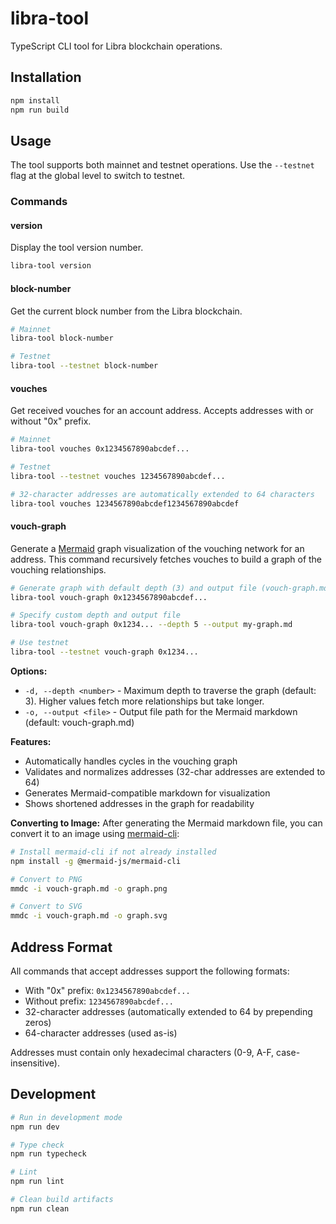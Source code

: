 # libra-tool

TypeScript CLI tool for Libra blockchain operations.

## Installation

```bash
npm install
npm run build
```

## Usage

The tool supports both mainnet and testnet operations. Use the `--testnet` flag at the global level to switch to testnet.

### Commands

#### version
Display the tool version number.

```bash
libra-tool version
```

#### block-number
Get the current block number from the Libra blockchain.

```bash
# Mainnet
libra-tool block-number

# Testnet
libra-tool --testnet block-number
```

#### vouches
Get received vouches for an account address. Accepts addresses with or without "0x" prefix.

```bash
# Mainnet
libra-tool vouches 0x1234567890abcdef...

# Testnet
libra-tool --testnet vouches 1234567890abcdef...

# 32-character addresses are automatically extended to 64 characters
libra-tool vouches 1234567890abcdef1234567890abcdef
```

#### vouch-graph
Generate a [Mermaid](https://mermaid.js.org/) graph visualization of the vouching network for an address. This command recursively fetches vouches to build a graph of the vouching relationships.

```bash
# Generate graph with default depth (3) and output file (vouch-graph.md)
libra-tool vouch-graph 0x1234567890abcdef...

# Specify custom depth and output file
libra-tool vouch-graph 0x1234... --depth 5 --output my-graph.md

# Use testnet
libra-tool --testnet vouch-graph 0x1234...
```

**Options:**
- `-d, --depth <number>` - Maximum depth to traverse the graph (default: 3). Higher values fetch more relationships but take longer.
- `-o, --output <file>` - Output file path for the Mermaid markdown (default: vouch-graph.md)

**Features:**
- Automatically handles cycles in the vouching graph
- Validates and normalizes addresses (32-char addresses are extended to 64)
- Generates Mermaid-compatible markdown for visualization
- Shows shortened addresses in the graph for readability

**Converting to Image:**
After generating the Mermaid markdown file, you can convert it to an image using [mermaid-cli](https://github.com/mermaid-js/mermaid-cli):

```bash
# Install mermaid-cli if not already installed
npm install -g @mermaid-js/mermaid-cli

# Convert to PNG
mmdc -i vouch-graph.md -o graph.png

# Convert to SVG
mmdc -i vouch-graph.md -o graph.svg
```

## Address Format

All commands that accept addresses support the following formats:
- With "0x" prefix: `0x1234567890abcdef...`
- Without prefix: `1234567890abcdef...`
- 32-character addresses (automatically extended to 64 by prepending zeros)
- 64-character addresses (used as-is)

Addresses must contain only hexadecimal characters (0-9, A-F, case-insensitive).

## Development

```bash
# Run in development mode
npm run dev

# Type check
npm run typecheck

# Lint
npm run lint

# Clean build artifacts
npm run clean
```